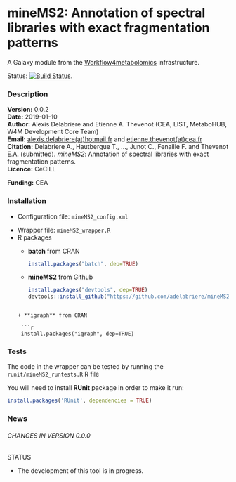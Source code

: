 mineMS2: Annotation of spectral libraries with exact fragmentation patterns
===========================================================================

A Galaxy module from the [Workflow4metabolomics](http://workflow4metabolomics.org) infrastructure.  

Status: [![Build Status](https://travis-ci.org/workflow4metabolomics/mineMS2.svg?branch=master)](https://travis-ci.org/workflow4metabolomics/mineMS2).

### Description

**Version:** 0.0.2  
**Date:** 2019-01-10  
**Author:** Alexis Delabriere and Etienne A. Thevenot (CEA, LIST, MetaboHUB, W4M Development Core Team)   
**Email:** [alexis.delabriere(at)hotmail.fr](mailto:alexis.delabriere@hotmail.fr) and [etienne.thevenot(at)cea.fr](mailto:etienne.thevenot@cea.fr)  
**Citation:** Delabriere A., Hautbergue T., ..., Junot C., Fenaille F. and Thevenot E.A. (submitted). *mineMS2*: Annotation of spectral libraries with exact fragmentation patterns.  
**Licence:** CeCILL 
<!-- **Reference history:** [W4M00001a_sacurine-subset-statistics](http://galaxy.workflow4metabolomics.org/history/list_published), [W4M00001b_sacurine_complete](http://galaxy.workflow4metabolomics.org/history/list_published)     -->
**Funding:** CEA

### Installation

* Configuration file: `mineMS2_config.xml` 

<!-- * Image files:
  + `static/images/multivariate_workflowPositionImage.png`
  + `static/images/multivariate_workingExampleImage.png` -->
  
* Wrapper file: `mineMS2_wrapper.R` 
* R packages  
  + **batch** from CRAN  
  
    ```r
    install.packages("batch", dep=TRUE)  
    ```

  + **mineMS2** from Github  
  
    ```r
    install.packages("devtools", dep=TRUE)  
    devtools::install_github("https://github.com/adelabriere/mineMS2")      
   ```

  + **igraph** from CRAN  
  
    ```r
    install.packages("igraph", dep=TRUE)  
    ```

### Tests

The code in the wrapper can be tested by running the `runit/mineMS2_runtests.R` R file

You will need to install **RUnit** package in order to make it run:
```r
install.packages('RUnit', dependencies = TRUE)
```

### News  

###### CHANGES IN VERSION 0.0.0  

STATUS  

 * The development of this tool is in progress.  